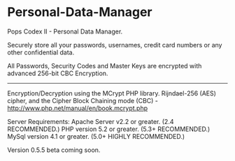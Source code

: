 Personal-Data-Manager
=====================

Pops Codex II - Personal Data Manager.

Securely store all your passwords, usernames, credit card numbers or any other confidential data.

All Passwords, Security Codes and Master Keys are encrypted with advanced 256-bit CBC Encryption.

*****

Encryption/Decryption using the MCrypt PHP library. Rijndael-256 (AES) cipher, and the Cipher Block Chaining mode (CBC) - http://www.php.net/manual/en/book.mcrypt.php

Server Requirements:
Apache Server v2.2 or greater. (2.4 RECOMMENDED.)
PHP version 5.2 or greater. (5.3+ RECOMMENDED.)
MySql version 4.1 or greater. (5.0+ HIGHLY RECOMMENDED.)

Version 0.5.5 beta coming soon.

